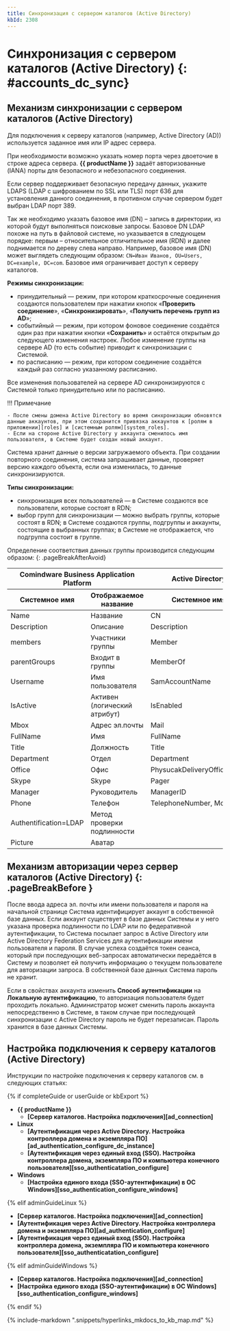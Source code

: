 ```yaml
---
title: Синхронизация с сервером каталогов (Active Directory)
kbId: 2308
---
```


# Синхронизация с сервером каталогов (Active Directory) {: #accounts_dc_sync}

## Механизм синхронизации с сервером каталогов (Active Directory)

Для подключения к серверу каталогов (например, Active Directory (AD)) используется заданное имя или IP адрес сервера.

При необходимости возможно указать номер порта через двоеточие в строке адреса сервера. **{{ productName }}** задаёт авторизованные (IANA) порты для безопасного и небезопасного соединения.

Если сервер поддерживает безопасную передачу данных, укажите LDAPS (LDAP с шифрованием по SSL или TLS) порт 636 для установления данного соединения, в противном случае сервером будет выбран LDAP порт 389.

Так же необходимо указать базовое имя (DN) – запись в директории, из которой будут выполняться поисковые запросы. Базовое DN LDAP похоже на путь в файловой системе, но указывается в следующем порядке: первым – относительное отличительное имя (RDN) и далее поднимается по дереву слева направо. Например, базовое имя (DN) может выглядеть следующим образом: `CN=Иван Иванов, OU=Users, DC=example, DC=com`. Базовое имя ограничивает доступ к серверу каталогов.

**Режимы синхронизации:**

- принудительный — режим, при котором краткосрочные соединения создаются пользователем при нажатии кнопок «**Проверить соединение**», «**Синхронизировать**», «**Получить перечень групп из AD**»;
- событийный — режим, при котором фоновое соединение создаётся один раз при нажатии кнопки «**Сохранить**» и остаётся открытым до следующего изменения настроек. Любое изменение группы на сервере AD (то есть событие) приводит к синхронизации с Системой.
- по расписанию — режим, при котором соединение создаётся каждый раз согласно указанному расписанию.

Все изменения пользователей на сервере AD синхронизируются с Системой только принудительно или по расписанию.

!!! Примечание

    - После смены домена Active Directory во время синхронизации обновятся данные аккаунтов, при этом сохранится привязка аккаунтов к [ролям в приложении][roles] и [системным ролям][system_roles].
    - Если на стороне Active Directory у аккаунта сменилось имя пользователя, в Системе будет создан новый аккаунт.

Система хранит данные о версии загружаемого объекта. При создании повторного соединения, система запрашивает данные, проверяет версию каждого объекта, если она изменилась, то данные синхронизируются.

**Типы синхронизации:**

- синхронизация всех пользователей — в Системе создаются все пользователи, которые состоят в RDN;
- выбор групп для синхронизации — можно выбрать группы, которые состоят в RDN; в Системе создаются группы, подгруппы и аккаунты, состоящие в выбранных группах; в Системе не отображается, что подгруппа состоит в группе.

Определение соответствия данных группы производится следующим образом:
{: .pageBreakAfterAvoid}

<table>
<thead>
<tr>
<th colspan=2>Comindware Business Application Platform</th>
<th>Active Directory</th>
</tr>
<tr>
<th>Системное имя</th>
<th>Отображаемое название</th>
<th>Системное имя</th>
</tr>
</thead>
<tbody>
<tr>
<td>Name</td>
<td>Название</td>
<td>CN</td>
</tr>
<tr>
<td>Description</td>
<td>Описание</td>
<td>Description</td>
</tr>
<tr>
<td>members</td>
<td>Участники группы</td>
<td>Member</td>
</tr>
<tr>
<td>parentGroups</td>
<td>Входит в группы</td>
<td>MemberOf</td>
</tr>
<tr>
<td>Username</td>
<td>Имя пользователя</td>
<td>SamAccountName</td>
</tr>
<tr>
<td>IsActive</td>
<td>Активен (логический атрибут)</td>
<td>IsEnabled</td>
</tr>
<tr>
<td>Mbox</td>
<td>Адрес эл.почты</td>
<td>Mail</td>
</tr>
<tr>
<td>FullName</td>
<td>Имя</td>
<td>FullName</td>
</tr>
<tr>
<td>Title</td>
<td>Должность</td>
<td>Title</td>
</tr>
<tr>
<td>Department</td>
<td>Отдел</td>
<td>Department</td>
</tr>
<tr>
<td>Office</td>
<td>Офис</td>
<td>PhysucakDeliveryOfficeName</td>
</tr>
<tr>
<td>Skype</td>
<td>Skype</td>
<td>Pager</td>
</tr>
<tr>
<td>Manager</td>
<td>Руководитель</td>
<td>ManagerID</td>
</tr>
<tr>
<td>Phone</td>
<td>Телефон</td>
<td>TelephoneNumber, Mobile</td>
</tr>
<tr>
<td>Authentification=LDAP</td>
<td>Метод проверки подлинности</td>
<td></td>
</tr>
<tr>
<td>Picture</td>
<td>Аватар</td>
<td></td>
</tr>
</tbody>
</table>

## Механизм авторизации через сервер каталогов (Active Directory) {: .pageBreakBefore }

После ввода адреса эл. почты или имени пользователя и пароля на начальной странице Система идентифицирует аккаунт в собственной базе данных. Если аккаунт существует в базе данных Системы и у него указана проверка подлинности по LDAP или по федеративной аутентификации, то Система посылает запрос в Active Directory или Active Directory Federation Services для аутентификации имени пользователя и пароля. В случае успеха создаётся токен сеанса, который при последующих веб-запросах автоматически передаётся в Систему и позволяет ей получить информацию о текущем пользователе для авторизации запроса. В собственной базе данных Система пароль не хранит.

Если в свойствах аккаунта изменить **Способ аутентификации** на **Локальную аутентификацию**, то авторизация пользователя будет проходить локально. Администратор может сменить пароль аккаунта непосредственно в Системе, в таком случае при последующей синхронизации с Active Directory пароль не будет перезаписан. Пароль хранится в базе данных Системы.

## Настройка подключения к серверу каталогов (Active Directory)

Инструкции по настройке подключения к серверу каталогов см. в следующих статьях:

{% if completeGuide or userGuide or kbExport %}

- **{{ productName }}**
    - **[Сервер каталогов. Настройка подключения][ad_connection]**
- **Linux**
    - **[Аутентификация через Active Directory. Настройка контроллера домена и экземпляра ПО][ad_authentication_configure_dc_instance]**
    - **[Аутентификация через единый вход (SSO). Настройка контроллера домена, экземпляра ПО и компьютера конечного пользователя][sso_authenticatation_configure]**
- **Windows**
    - **[Настройка единого входа (SSO-аутентификации) в ОС Windows][sso_authentication_configure_windows]**

{% elif adminGuideLinux %}

- **[Сервер каталогов. Настройка подключения][ad_connection]**
- **[Аутентификация через Active Directory. Настройка контроллера домена и экземпляра ПО][ad_authentication_configure]**
- **[Аутентификация через единый вход (SSO). Настройка контроллера домена, экземпляра ПО и компьютера конечного пользователя][sso_authenticatation_configure]**

{% elif adminGuideWindows %}

- **[Сервер каталогов. Настройка подключения][ad_connection]**
- **[Настройка единого входа (SSO-аутентификации) в ОС Windows][sso_authentication_configure_windows]**

{% endif %}

{% include-markdown ".snippets/hyperlinks_mkdocs_to_kb_map.md" %}
